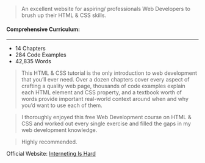 > An excellent website for aspiring/ professionals Web Developers to brush up their HTML & CSS skills.

#### Comprehensive Curriculum:

---

- 14 Chapters
- 284 Code Examples
- 42,835 Words

> This HTML & CSS tutorial is the only introduction to web development that you’ll ever need. Over a dozen chapters cover every aspect of crafting a quality web page, thousands of code examples explain each HTML element and CSS property, and a textbook worth of words provide important real-world context around when and why you’d want to use each of them.

> I thoroughly enjoyed this free Web Development course on HTML & CSS and worked out every single exercise and filled the gaps in my web development knowledge.

> Highly recommended.

Official Website:
[Interneting Is Hard](https://www.internetingishard.com/)
